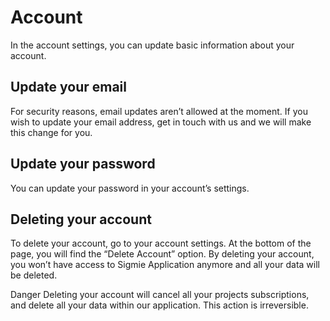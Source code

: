 # Account

In the account settings, you can update basic information about your account.

## Update your email
For security reasons, email updates aren’t allowed at the moment. If you wish to update your email address, get in touch with us and we will make this change for you.

## Update your password
You can update your password in your account’s settings. 

## Deleting your account
To delete your account, go to your account settings. At the bottom of the page, you will find the “Delete Account” option. By deleting your account, you won’t have access to Sigmie Application anymore and all your data will be deleted.

Danger
Deleting your account will cancel all your projects subscriptions, and delete all your data within our application. This action is irreversible. 